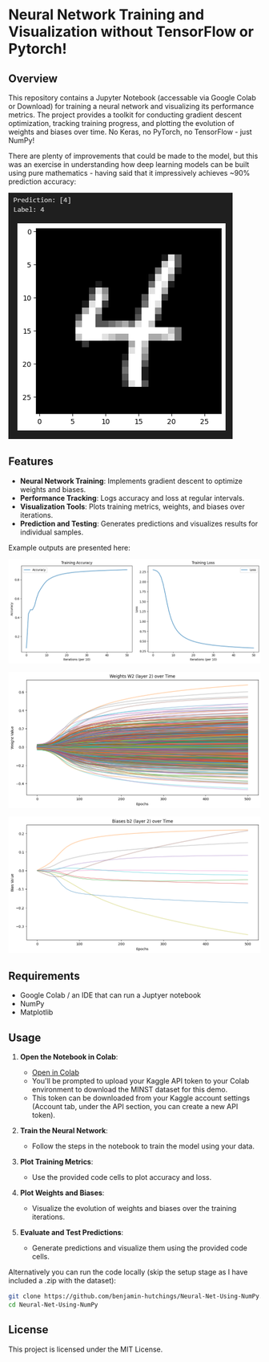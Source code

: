 # Neural Network Training and Visualization without TensorFlow or Pytorch!

## Overview

This repository contains a Jupyter Notebook (accessable via Google Colab or Download) for training a neural network and visualizing its performance metrics. The project provides a toolkit for conducting gradient descent optimization, tracking training progress, and plotting the evolution of weights and biases over time. No Keras, no PyTorch, no TensorFlow - just NumPy!

There are plenty of improvements that could be made to the model, but this was an exercise in understanding how deep learning models can be built using pure mathematics - having said that it impressively achieves ~90% prediction accuracy:

![Prediction](images/prediction.PNG)

## Features

- **Neural Network Training**: Implements gradient descent to optimize weights and biases.
- **Performance Tracking**: Logs accuracy and loss at regular intervals.
- **Visualization Tools**: Plots training metrics, weights, and biases over iterations.
- **Prediction and Testing**: Generates predictions and visualizes results for individual samples.

Example outputs are presented here:

![Training metrics](images/output.png)

![Training metrics](images/output1.png)

![Training metrics](images/output2.png)

## Requirements

- Google Colab / an IDE that can run a Juptyer notebook
- NumPy
- Matplotlib

## Usage

1. **Open the Notebook in Colab**:
    - [Open in Colab](https://colab.research.google.com/drive/1Biiwy6HHk1jdfxcWuIEVM3tfTHmqJCur?usp=sharing)
    - You'll be prompted to upload your Kaggle API token to your Colab environment to download the MINST dataset for this demo.
    - This token can be downloaded from your Kaggle account settings (Account tab, under the API section, you can create a new API token).

2. **Train the Neural Network**:
    - Follow the steps in the notebook to train the model using your data.

3. **Plot Training Metrics**:
    - Use the provided code cells to plot accuracy and loss.

4. **Plot Weights and Biases**:
    - Visualize the evolution of weights and biases over the training iterations.

5. **Evaluate and Test Predictions**:
    - Generate predictions and visualize them using the provided code cells.
  
Alternatively you can run the code locally (skip the setup stage as I have included a .zip with the dataset):

```bash
git clone https://github.com/benjamin-hutchings/Neural-Net-Using-NumPy.git
cd Neural-Net-Using-NumPy
```

## License

This project is licensed under the MIT License.